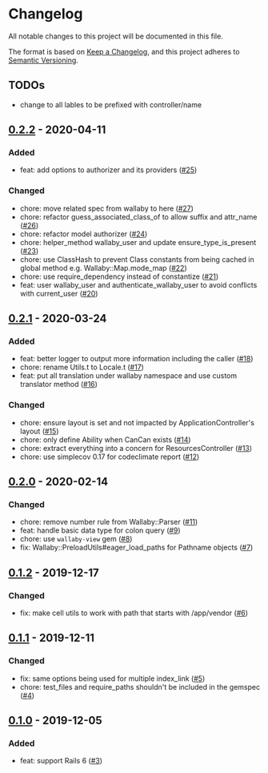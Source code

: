 # Changelog
All notable changes to this project will be documented in this file.

The format is based on [Keep a Changelog](https://keepachangelog.com/en/1.0.0/),
and this project adheres to [Semantic Versioning](https://semver.org/spec/v2.0.0.html).

## TODOs

- change to all lables to be prefixed with controller/name

## [0.2.2](https://github.com/wallaby-rails/wallaby-core/releases/tag/0.2.2) - 2020-04-11

### Added

- feat: add options to authorizer and its providers ([#25](https://github.com/wallaby-rails/wallaby-core/pull/25))

### Changed

- chore: move related spec from wallaby to here ([#27](https://github.com/wallaby-rails/wallaby-core/pull/27))
- chore: refactor guess_associated_class_of to allow suffix and attr_name ([#26](https://github.com/wallaby-rails/wallaby-core/pull/26))
- chore: refactor model authorizer ([#24](https://github.com/wallaby-rails/wallaby-core/pull/24))
- chore: helper_method wallaby_user and update ensure_type_is_present ([#23](https://github.com/wallaby-rails/wallaby-core/pull/23))
- chore: use ClassHash to prevent Class constants from being cached in global method e.g. Wallaby::Map.mode_map ([#22](https://github.com/wallaby-rails/wallaby-core/pull/22))
- chore: use require_dependency instead of constantize ([#21](https://github.com/wallaby-rails/wallaby-core/pull/21))
- feat: user wallaby_user and authenticate_wallaby_user to avoid conflicts with current_user ([#20](https://github.com/wallaby-rails/wallaby-core/pull/20))

## [0.2.1](https://github.com/wallaby-rails/wallaby-core/releases/tag/0.2.1) - 2020-03-24

### Added

- feat: better logger to output more information including the caller ([#18](https://github.com/wallaby-rails/wallaby-core/pull/18))
- chore: rename Utils.t to Locale.t ([#17](https://github.com/wallaby-rails/wallaby-core/pull/17))
- feat: put all translation under wallaby namespace and use custom translator method ([#16](https://github.com/wallaby-rails/wallaby-core/pull/16))

### Changed

- chore: ensure layout is set and not impacted by ApplicationController's layout ([#15](https://github.com/wallaby-rails/wallaby-core/pull/15))
- chore: only define Ability when CanCan exists ([#14](https://github.com/wallaby-rails/wallaby-core/pull/14))
- chore: extract everything into a concern for ResourcesController ([#13](https://github.com/wallaby-rails/wallaby-core/pull/13))
- chore: use simplecov 0.17 for codeclimate report ([#12](https://github.com/wallaby-rails/wallaby-core/pull/12))

## [0.2.0](https://github.com/wallaby-rails/wallaby-core/releases/tag/0.2.0) - 2020-02-14

### Changed

- chore: remove number rule from Wallaby::Parser ([#11](https://github.com/wallaby-rails/wallaby-core/pull/11))
- feat: handle basic data type for colon query ([#9](https://github.com/wallaby-rails/wallaby-core/pull/9))
- chore: use `wallaby-view` gem ([#8](https://github.com/wallaby-rails/wallaby-core/pull/8))
- fix: Wallaby::PreloadUtils#eager_load_paths for Pathname objects ([#7](https://github.com/wallaby-rails/wallaby-core/pull/7))

## [0.1.2](https://github.com/wallaby-rails/wallaby-core/releases/tag/0.1.2) - 2019-12-17

### Changed

- fix: make cell utils to work with path that starts with /app/vendor ([#6](https://github.com/wallaby-rails/wallaby-core/pull/6))

## [0.1.1](https://github.com/wallaby-rails/wallaby-core/releases/tag/0.1.1) - 2019-12-11

### Changed

- fix: same options being used for multiple index_link ([#5](https://github.com/wallaby-rails/wallaby-core/pull/5))
- chore: test_files and require_paths shouldn't be included in the gemspec ([#4](https://github.com/wallaby-rails/wallaby-core/pull/4))

## [0.1.0](https://github.com/wallaby-rails/wallaby-core/releases/tag/0.1.0) - 2019-12-05

### Added

- feat: support Rails 6 ([#3](https://github.com/wallaby-rails/wallaby-core/pull/3))
